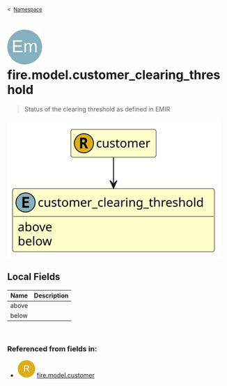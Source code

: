 <sub>&lt;&nbsp; [Namespace](index.md)</sub>
# <img src='images/enumType-lg.svg'/> fire.model.customer_clearing_threshold
>  
>Status of the clearing threshold as defined in EMIR
> 
<img src='images/fire.model.customer_clearing_threshold.svg'/>


## Local Fields


| Name        | Description |
| ----------- | ----------- |
| above |   |
| below |   |

<br/>

### Referenced from fields in:
- <img src='images/recordType.svg'/> [fire.model.customer](UDT-fire.model.customer.md)
